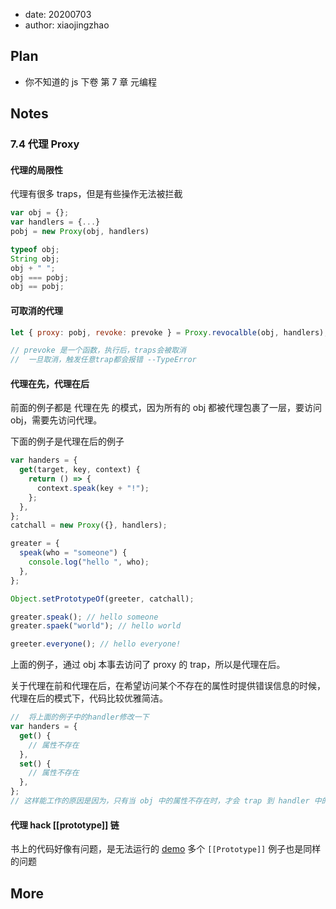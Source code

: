 - date: 20200703
- author: xiaojingzhao

## Plan

- 你不知道的 js 下卷 第 7 章 元编程

## Notes

### 7.4 代理 Proxy

#### 代理的局限性

代理有很多 traps，但是有些操作无法被拦截

```js
var obj = {};
var handlers = {...}
pobj = new Proxy(obj, handlers)

typeof obj;
String obj;
obj + " ";
obj === pobj;
obj == pobj;
```

#### 可取消的代理

```js
let { proxy: pobj, revoke: prevoke } = Proxy.revocalble(obj, handlers);

// prevoke 是一个函数，执行后，traps会被取消
//  一旦取消，触发任意trap都会报错 --TypeError
```

#### 代理在先，代理在后

前面的例子都是 代理在先 的模式，因为所有的 obj 都被代理包裹了一层，要访问 obj，需要先访问代理。

下面的例子是代理在后的例子

```js
var handers = {
  get(target, key, context) {
    return () => {
      context.speak(key + "!");
    };
  },
};
catchall = new Proxy({}, handlers);

greater = {
  speak(who = "someone") {
    console.log("hello ", who);
  },
};

Object.setPrototypeOf(greeter, catchall);

greater.speak(); // hello someone
greater.spaek("world"); // hello world

greeter.everyone(); // hello everyone!
```

上面的例子，通过 obj 本事去访问了 proxy 的 trap，所以是代理在后。

关于代理在前和代理在后，在希望访问某个不存在的属性时提供错误信息的时候，代理在后的模式下，代码比较优雅简洁。

```js
//  将上面的例子中的handler修改一下
var handers = {
  get() {
    // 属性不存在
  },
  set() {
    // 属性不存在
  },
};
// 这样能工作的原因是因为，只有当 obj 中的属性不存在时，才会 trap 到 handler 中的 get 和 set
```

#### 代理 hack [[prototype]] 链

书上的代码好像有问题，是无法运行的
[demo](./examples/proxy/hack-prototype.js)
多个 `[[Prototype]]` 例子也是同样的问题

## More
